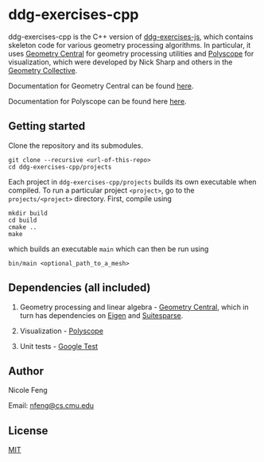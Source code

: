 # ddg-exercises-cpp

ddg-exercises-cpp is the C++ version of [ddg-exercises-js](https://github.com/cmu-geometry/ddg-exercises-js), which contains skeleton code for various geometry processing algorithms. In particular, it uses [Geometry Central](https://github.com/nmwsharp/geometry-central) for geometry processing utilities and [Polyscope](https://github.com/nmwsharp/polyscope) for visualization, which were developed by Nick Sharp and others in the [Geometry Collective](http://geometry.cs.cmu.edu/).

Documentation for Geometry Central can be found [here](https://geometry-central.net/).

Documentation for Polyscope can be found here [here](https://polyscope.run/).

## Getting started

Clone the repository and its submodules.
```
git clone --recursive <url-of-this-repo>
cd ddg-exercises-cpp/projects
```

Each project in `ddg-exercises-cpp/projects` builds its own executable when compiled. To 
run a particular project `<project>`, go to the `projects/<project>` directory. First, compile using
```
mkdir build
cd build
cmake ..
make
```
which builds an executable `main` which can then be run using
```
bin/main <optional_path_to_a_mesh>
```

## Dependencies (all included)

1. Geometry processing and linear algebra - [Geometry Central](https://github.com/nmwsharp/geometry-central), which in turn has dependencies on [Eigen](https://eigen.tuxfamily.org) and [Suitesparse](https://people.engr.tamu.edu/davis/suitesparse.html).

2. Visualization - [Polyscope](https://github.com/nmwsharp/polyscope)

3. Unit tests - [Google Test](https://github.com/google/googletest)


## Author

Nicole Feng

Email: nfeng@cs.cmu.edu

## License

[MIT](https://opensource.org/licenses/MIT)
